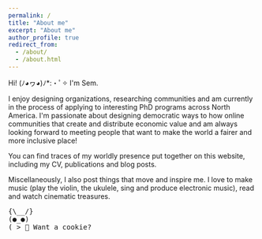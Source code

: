 ```yaml
---
permalink: /
title: "About me"
excerpt: "About me"
author_profile: true
redirect_from: 
  - /about/
  - /about.html
---
```


Hi! (ﾉ◕ヮ◕)ﾉ*:・ﾟ✧ I'm Sem. 

I enjoy designing organizations, researching communities and am currently in the process of applying to interesting PhD programs across North America. I'm passionate about designing democratic ways to how online communities that create and distribute economic value and am always looking forward to meeting people that want to make the world a fairer and more inclusive place! 

You can find traces of my worldly presence put together on this website, including my CV, publications and blog posts. 

Miscellaneously, I also post things that move and inspire me. I love to make music (play the violin, the ukulele, sing and produce electronic music), read and watch cinematic treasures.

<pre>
{\__/}
(●_●)
( > 🍪 Want a cookie?   
</pre>
